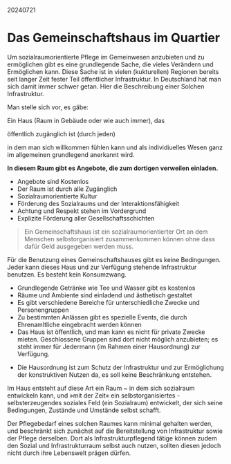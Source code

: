 20240721 

# Das Gemeinschaftshaus im Quartier

Um sozialraumorientierte Pflege im Gemeinwesen anzubieten und zu ermöglichen gibt es eine grundlegende Sache, die vieles Verändern und Ermöglichen kann. Diese Sache ist in vielen (kukturellen) Regionen bereits seit langer Zeit fester Teil öffentlicher Infrastruktur. In Deutschland hat man sich damit immer schwer getan. Hier die Beschreibung einer Solchen Infrastruktur. 


Man stelle sich vor, es gäbe: 

Ein Haus (Raum in Gebäude oder wie auch immer), das 

öffentlich zugänglich ist (durch jeden)

in dem man sich willkommen fühlen kann und als individiuelles Wesen ganz im allgemeinen grundlegend anerkannt wird. 

**In diesem Raum gibt es Angebote, die zum dortigen verweilen einladen.**

- Angebote sind Kostenlos
- Der Raum ist durch alle Zugänglich
- Sozialraumorientierte Kultur
- Förderung des Sozialraums und der Interaktionsfähigkeit
- Achtung und Respekt stehen im Vordergrund
- Explizite Förderung aller Gesellschaftsschichten




> Ein Gemeinschaftshaus ist ein sozialraumorientierter Ort an dem Menschen selbstorganisiert zusammenkommen können ohne dass dafür Geld ausgegeben werden muss.  

Für die Benutzung eines Gemeinschaftshauses gibt es keine Bedingungen. Jeder kann dieses Haus und zur Verfügung stehende Infrastruktur benutzen. Es besteht kein Konsumzwang. 

- Grundlegende Getränke wie Tee und Wasser gibt es kostenlos
- Räume und Ambiente sind einladend und ästhetisch gestaltet
- Es gibt verschiedene Bereiche für unterschiedliche Zwecke und Personengruppen
- Zu bestimmten Anlässen gibt es spezielle Events, die durch Ehrenamltliche eingebracht werden können
- Das Haus ist öffentlich, und man kann es nicht für private Zwecke mieten. Geschlossene Gruppen sind dort nicht möglich anzubieten; es steht immer für Jedermann (im Rahmen einer Hausordnung) zur Verfügung. 


* Die Hausordnung ist zum Schutz der Infrastruktur und zur Ermöglichung der konstruktiven Nutzen da, es soll keine Beschränkung entstehen.

Im Haus entsteht auf diese Art ein Raum ~ in dem sich sozialraum entwickeln kann, und »mit der Zeit« ein selbstorganisiertes - selbsterzeugendes soziales Feld (ein Sozialraum) entwickelt, der sich seine Bedingungen, Zustände und Umstände selbst schafft. 

Der Pflegebedarf eines solchen Raumes kann minimal gehalten werden, und beschränkt sich zunächst auf die Bereitstellung von Infrastruktur sowie der Pflege derselben. Dort als Infrastrukturpflegend tätige können zudem den Sozial und Infrastrukturraum selbst auch nutzen, sollten diesen jedoch nicht durch ihre Lebenswelt prägen dürfen. 






